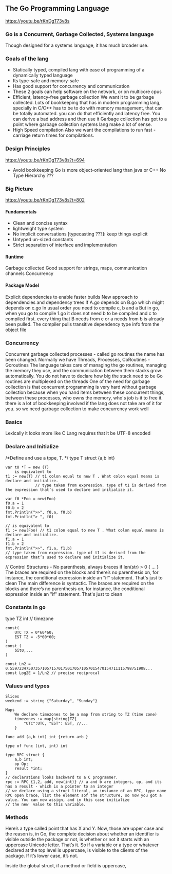## The Go Programming Language
https://youtu.be/rKnDgT73v8s

### Go is a Concurrent, Garbage Collected, Systems language
Though designed for a systems language, it has much broader use.

### Goals of the lang
- Statically typed, compiled lang with ease of programming of a dynamically typed language
- Its type-safe and memory-safe
- Has good support for concurrency and communication 
- These 2 goals can help software on the network, or on multicore cpus
- Efficient, latency-free garbage collection
  We want it to be garbage collected. Lots of bookkeeping that has in modern programming lang, specially in C/C++ has 
  to be to do with memory management, that can be totally automated. you can do that efficiently and latency free. 
  You can derive a bad address and then use it
  Garbage collection has got to a point where garbage collection systems lang make a lot of sense.
- High Speed compilation 
  Also we want the compilations to run fast - carriage return times for compilations. 

### Design Principles
https://youtu.be/rKnDgT73v8s?t=694
- Avoid bookkeeping
	Go is more object-oriented lang than java or C++
	No Type Hierarchy ???

### Big Picture 
https://youtu.be/rKnDgT73v8s?t=802

#### Fundamentals
- Clean and concise syntax
- lightweight type system
- No implicit conversations [typecasting ???]: keep things explicit
- Untyped un-sized constants
- Strict separation of interface and implementation

#### Runtime
Garbage collected
Good support for strings, maps, communication channels
Concurrency

#### Package Model
Explicit dependencies to enable faster builds
New approach to dependencies and dependency trees
If A.go depends on B.go which might depends on c.go
In usual order you need to compile c, b and a
But in go, when you go to compile 1.go it does not need b to be compiled and c to compiled first.
every thing that B needs from c or a needs from b is already been pulled.
The compiler pulls transitive dependency type info from the object file
### Concurrency
Concurrent garbage collected processes - called go routines
the name has been changed.
Normally we have Threads, Processes, CoRoutines - Goroutines
The language takes care of managing the go routines, managing the memory they use, and the communication between them
stacks grow automatically. You do not have to declare how big the stack need to be
Go routines are multiplexed on the threads
One of the need for garbage collection is that concurrent programming is very hard without garbage collection
because when you hand items between these concurrent things, between these processes, who owns the memory, who's job is it to free it. 
there is a lot of bookkeeping involved if the lang does not take are of it for you. so we need garbage collection to make concurrency work well

### Basics
Lexically it looks more like C
Lang requires that it be UTF-8 encoded

### Declare and Initialize
/*Define and use a tppe, T. */
type T struct {a,b int}

	var t0 *T = new (T)
		is equivalent to 
	t1 := new(T) // t1 colon equal to new T . What colon equal means is declare and initialize. 
				 // type taken from expression. type of t1 is derived from the expression that’s used to declare and initialize it. 
			
	var f0 *Foo = new(Foo)
	f0.a = 1
	f0.b = 2
	fmt.Println(">>", f0.a, f0.b)
	fmt.Println("> ", f0)

	// is equivalent to
	f1 := new(Foo) // t1 colon equal to new T . What colon equal means is declare and initialize.
	f1.a = 1
	f1.b = 2
	fmt.Println(">>", f1.a, f1.b)
	// type taken from expression. type of t1 is derived from the expression that’s used to declare and initialize it.



// Control Structures - No parenthesis, always braces
if len(str) > 0 {
...
}
The braces are required on the blocks and there’s no parenthesis on, for instance, the conditional expression inside an "if" statement. That's just to clean
The main difference is syntactic. The braces are required on the blocks and there’s no parenthesis on, for instance, the conditional expression inside an "if" statement. 
That's just to clean


### Constants in go
type TZ int   // timezone

	const(
		UTC TX = 0*60*60;
		EST TZ = -5*60*60;
	)
	const (
		bit0,...
	)

	const Ln2 = 0.55972347507357105715701750170571057015470154711115798751908...
	const Log2E = 1/Ln2 // precise reciprocal


### Values and types
   
    Slices
    weekend := string {"Saturday", "Sunday"}

	Maps
		We declare timezones to be a map from string to TZ (time zone)
		timezones := map[string]TZ{
			"UTC":UTC, "EST": EST, //...
		}

	func add (a,b int) int {return a+b }

	type of func (int, int) int

	type RPC struct {
		a,b int;
		op Op;
		result *int;
	}
	// declarations looks backward to a C programmer.
	rpc := RPC {1,2, add, new(int)} // a and b are integers, op, and its has a result - which is a pointer to an integer	
	// we declare using a struct literal, an instance of an RPC, type name RPC open brace, list the element sof the structure, so now you got a value. You can now assign, and in this case initialize 
	// the new  value to this variable. 

### Methods
Here’s a type called point that has X and Y. Now, those are upper case and the reason is, in Go, the complete
decision about whether an identifier is visible outside the package or not, is whether or not it starts with an uppercase Unicode letter. 
That’s it. So if a variable or a type or whatever declared at the top level is uppercase, is visible to the clients of the package. If it’s lower case, it’s not. 

Inside the global struct, if a method or field is uppercase,	


